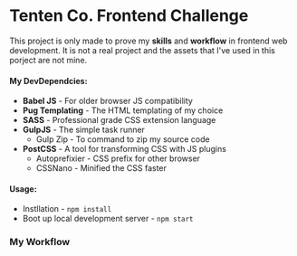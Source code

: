 # Tenten Co. Frontend Challenge

This project is only made to prove my **skills** and **workflow** in frontend web development.
It is not a real project and the assets that I've used in this porject are not mine.

#### My DevDependcies:
* **Babel JS** - For older browser JS compatibility
* **Pug Templating** - The HTML templating of my choice
* **SASS** - Professional grade CSS extension language
* **GulpJS** - The simple task runner 
    * Gulp Zip - To command to zip my source code
* **PostCSS** - A tool for transforming CSS with JS plugins
    * Autoprefixier - CSS prefix for other browser
    * CSSNano - Minified the CSS faster


#### Usage:
* Instllation - `npm install`
* Boot up local development server - `npm start`

### My Workflow
